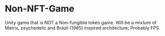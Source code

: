 # Non-NFT-Game
Unity game that is NOT a Non-fungible token game. Will be a mixture of Matrix, psychedelic and Brazil (1985) inspired architecture; Probably FPS.
